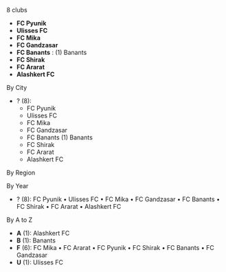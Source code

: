 8 clubs

- **FC Pyunik**
- **Ulisses FC**
- **FC Mika**
- **FC Gandzasar**
- **FC Banants** : (1) Banants
- **FC Shirak**
- **FC Ararat**
- **Alashkert FC**




By City

- ? (8): 
  - FC Pyunik 
  - Ulisses FC 
  - FC Mika 
  - FC Gandzasar 
  - FC Banants  (1) Banants
  - FC Shirak 
  - FC Ararat 
  - Alashkert FC 




By Region





By Year

- ? (8):   FC Pyunik • Ulisses FC • FC Mika • FC Gandzasar • FC Banants • FC Shirak • FC Ararat • Alashkert FC






By A to Z

- **A** (1): Alashkert FC
- **B** (1): Banants
- **F** (6): FC Mika • FC Ararat • FC Pyunik • FC Shirak • FC Banants • FC Gandzasar
- **U** (1): Ulisses FC




